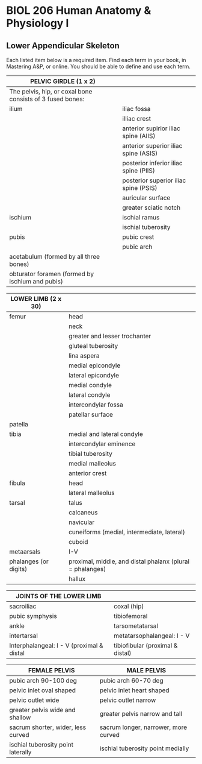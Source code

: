 <p style='text-align: center;'> <h1>BIOL 206 Human Anatomy & Physiology I </h1> </p>
<p style='text-align: center;'> <h2> Lower Appendicular Skeleton</h2> </p>

Each listed item below is a required item. Find each term in your book, in Mastering A&P, or online. You should be able to define and use each term.

| PELVIC GIRDLE (1 x 2) |                                 |
| ------------------------------------- | ------------------------------- |
| The pelvis, hip, or coxal bone consists of 3 fused bones: |      |
| ilium | iliac fossa |
|                       | illiac crest |
|                       | anterior supirior iliac spine (AIIS) |
|                       | anterior superior iliac spine (ASIS) |
|                       | posterior inferior iliac spine (PIIS) |
|                       | posterior superior iliac spine (PSIS) |
|                       | auricular surface |
|                       | greater sciatic notch |
| ischium | ischial ramus |
|                       | ischial tuberosity |
| pubis | pubic crest |
|                       | pubic arch |
| acetabulum (formed by all three bones) |  |
| obturator foramen (formed by ischium and pubis) |  |

| LOWER LIMB (2 x 30) |                   |
| ------------------------------------- | ------------------------------- |
| femur | head |
|  | neck |
|                     | greater and lesser trochanter |
|                     | gluteal tuberosity |
|                     | lina aspera |
|                     | medial epicondyle |
|                     | lateral epicondyle |
|                     | medial condyle |
|                     | lateral condyle |
|                     | intercondylar fossa |
|                     | patellar surface |
| patella |      |
| tibia | medial and lateral condyle |
|                     | intercondylar eminence |
|                     | tibial tuberosity |
|                     | medial malleolus |
|                     | anterior crest |
| fibula | head |
|                     | lateral malleolus |
| tarsal | talus |
|                     | calcaneus |
|                     | navicular |
|                     | cuneiforms (medial, intermediate, lateral) |
|                     | cuboid |
| metaarsals | I-V |
| phalanges (or digits) | proximal, middle, and distal phalanx (plural = phalanges) |
|                     | hallux |

| JOINTS OF THE LOWER LIMB |               |
| ------------------------------------- | ------------------------------|
|sacroiliac|coxal (hip)|
|pubic symphysis| tibiofemoral|
|ankle|tarsometatarsal|
|intertarsal|metatarsophalangeal: I - V|
|Interphalangeal: I - V (proximal & distal|tibiofibular (proximal & distal)|

| FEMALE PELVIS|MALE PELVIS               |
| ------------------------------------- | ------------------------------|
|pubic arch 90-100 deg|pubic arch 60-70 deg|
|pelvic inlet oval shaped|pelvic inlet heart shaped|
|pelvic outlet wide|pelvic outlet narrow|
|greater pelvis wide and shallow|greater pelvis narrow and tall|
|sacrum shorter, wider, less curved|sacrum longer, narrower, more curved|
|ischial tuberosity point laterally|ischial tuberosity point medially|